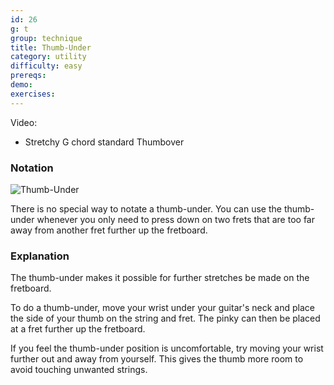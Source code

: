```yaml
---
id: 26
g: t
group: technique
title: Thumb-Under
category: utility
difficulty: easy
prereqs: 
demo: 
exercises:
---
```


Video:
- Stretchy G chord standard Thumbover

### Notation

![Thumb-Under]()

There is no special way to notate a thumb-under. You can use the thumb-under whenever you only need to press down on two frets that are too far away from another fret further up the fretboard.

### Explanation

The thumb-under makes it possible for further stretches be made on the fretboard. 

To do a thumb-under, move your wrist under your guitar's neck and place the side of your thumb on the string and fret. The pinky can then be placed at a fret further up the fretboard.

If you feel the thumb-under position is uncomfortable, try moving your wrist further out and away from yourself. This gives the thumb more room to avoid touching unwanted strings.